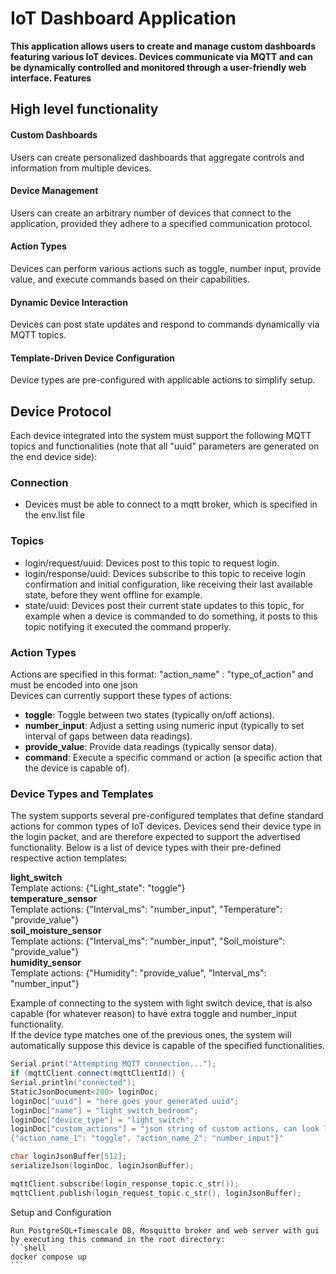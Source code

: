 # IoT Dashboard Application

**This application allows users to create and manage custom dashboards featuring various IoT devices. Devices
communicate via MQTT and can be dynamically controlled and monitored through a user-friendly web interface.
Features**

## High level functionality

#### Custom Dashboards

Users can create personalized dashboards that aggregate controls and information from multiple devices.

#### Device Management

Users can create an arbitrary number of devices that connect to the application, provided they adhere to a specified
communication protocol.

#### Action Types

Devices can perform various actions such as toggle, number input, provide value, and execute commands based on their
capabilities.

#### Dynamic Device Interaction

Devices can post state updates and respond to commands dynamically via MQTT topics.

#### Template-Driven Device Configuration

Device types are pre-configured with applicable actions to simplify setup.

## Device Protocol

Each device integrated into the system must support the following MQTT topics and functionalities (note that all "uuid"
parameters are generated on the end device side):

### Connection
- Devices must be able to connect to a mqtt broker, which is specified in the env.list file 

### Topics
- login/request/uuid: Devices post to this topic to request login.
- login/response/uuid: Devices subscribe to this topic to receive login confirmation and initial configuration, like
  receiving their last available state, before they went offline for example.
- state/uuid: Devices post their current state updates to this topic, for example when a device is commanded to do
  something, it posts to this topic notifying it executed the command properly.

### Action Types

Actions are specified in this format: "action_name" : "type_of_action" and must be encoded into one json  
Devices can currently support these types of actions:

- **toggle**: Toggle between two states (typically on/off actions).
- **number_input**: Adjust a setting using numeric input (typically to set interval of gaps between data readings).
- **provide_value**: Provide data readings (typically sensor data).
- **command**: Execute a specific command or action (a specific action that the device is capable of).

### Device Types and Templates

The system supports several pre-configured templates that define standard actions for common types of IoT devices.
Devices send their device type in the login packet, and are therefore expected to support the advertised functionality.
Below is a list of device types with their pre-defined respective action templates:
 
**light_switch**  
Template actions: {"Light_state": "toggle"}  
**temperature_sensor**  
Template actions: {"Interval_ms": "number_input", "Temperature": "provide_value"}  
**soil_moisture_sensor**  
Template actions: {"Interval_ms": "number_input", "Soil_moisture": "provide_value"}  
**humidity_sensor**  
Template actions: {"Humidity": "provide_value", "Interval_ms": "number_input"}  

Example of connecting to the system with light switch device, that is also capable (for whatever reason) to have extra toggle and number_input functionality.  
If the device type matches one of the previous ones, the system will automatically suppose this device is capable of the specified functionalities.  


```cpp
Serial.print("Attempting MQTT connection...");
if (mqttClient.connect(mqttClientId)) {
Serial.println("connected");
StaticJsonDocument<200> loginDoc;
loginDoc["uuid"] = "here goes your generated uuid";
loginDoc["name"] = "light_switch_bedroom";
loginDoc["device_type"] = "light_switch";
loginDoc["custom_actions"] = "json string of custom actions, can look like this or can be empty ->
{"action_name_1": "toggle", "action_name_2": "number_input"}"

char loginJsonBuffer[512];
serializeJson(loginDoc, loginJsonBuffer);

mqttClient.subscribe(login_response_topic.c_str());
mqttClient.publish(login_request_topic.c_str(), loginJsonBuffer);
```

Setup and Configuration

    Run PostgreSQL+Timescale DB, Mosquitto broker and web server with gui by executing this command in the root directory: 
    ```shell
    docker compose up
    ```
